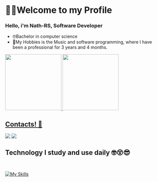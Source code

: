 <h1> 🧏‍♂️Welcome to my Profile </h1>
<h3> Hello, i'm Nath-RS, Software Developer </h3> 

- 🤓Bachelor in computer science
- 🤩My Hobbies is the Music and software programming, where I have been a professional for 3 years and 4 months.
<div>
  <a href="https://github.com/Nath-RS">
  <img height="180em" src="https://awesome-github-stats.azurewebsites.net/user-stats/Nath-RS?cardType=level&theme=calm&preferLogin=false&Background=FFFFFF00&Text=14B2EE&Title=55A48C&Border=DDDDDD00&Ring=55A48C"/>
  <img height="180em" src="https://github-readme-stats.vercel.app/api/top-langs/?username=Nath-RS&layout=compact&lang_count=16&theme=tokyonight"/>
</div>

<h2>Contacts! 📱</h2>
<a href="https://www.instagram.com/nathjan_souza/" target="_blank"><img src="https://img.shields.io/badge/-Instagram-%23E4405F?style=for-the-badge&logo=instagram&logoColor=white" target="_blank"></a>
 	<a href="https://www.linkedin.com/in/nathan-rodrigues-de-souza/" target="_blank"><img src="https://img.shields.io/badge/-LinkedIn-%230077B5?style=for-the-badge&logo=linkedin&logoColor=white" target="_blank"></a> 
<h2>Technology I study and use daily 🤓😵😎</h2> 
<div style="display: inline_block"><br>
  
  [![My Skills](https://skillicons.dev/icons?i=visualstudio,dotnet,aws,cs,c,unity,react,js,html,css,bootstrap,git,mysql,linux)](https://skillicons.dev)
</div>
